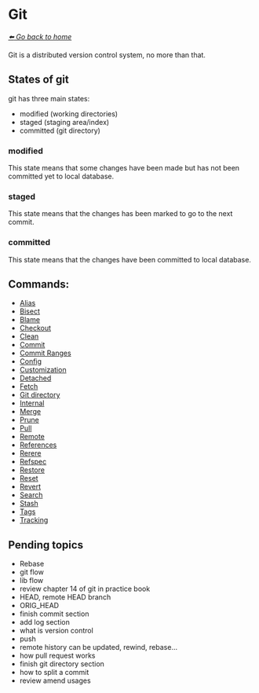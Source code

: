# Git

*[:arrow_left: Go back to home](../README.md)*

Git is a distributed version control system, no more than that.

## States of git
git has three main states:
- modified (working directories)
- staged (staging area/index)
- committed (git directory)

### modified
This state means that some changes have been made but has not been committed yet to local database.

### staged
This state means that the changes has been marked to go to the next commit.

### committed
This state means that the changes have been committed to local database.

## Commands:

- [Alias](./ALIAS.md)
- [Bisect](./BISECT.md)
- [Blame](./BLAME.md)
- [Checkout](./CHECKOUT.md)
- [Clean](./CLEAN.md)
- [Commit](./COMMIT.md)
- [Commit Ranges](./COMMIT_RANGES.md)
- [Config](./CONFIG.md)
- [Customization](./CUSTOMIZATION.md)
- [Detached](./DETACH.md)
- [Fetch](./FETCH.md)
- [Git directory](./GIT_DIRECTORY.md)
- [Internal](./INTERNAL.md)
- [Merge](./MERGE.md)
- [Prune](./PRUNE.md)
- [Pull](./PULL.md)
- [Remote](./REMOTE.md)
- [References](./REFERENCES.md)
- [Rerere](./RERERE.md)
- [Refspec](./REFSPEC.md)
- [Restore](./RESTORE.md)
- [Reset](./RESET.md)
- [Revert](./REVERT.md)
- [Search](./SEARCH.md)
- [Stash](./STASH.md)
- [Tags](./TAGS.md)
- [Tracking](./TRACKING.md)

## Pending topics
- Rebase
- git flow
- lib flow
- review chapter 14 of git in practice book
- HEAD, remote HEAD branch
- ORIG_HEAD
- finish commit section
- add log section
- what is version control
- push
- remote history can be updated, rewind, rebase...
- how pull request works
- finish git directory section
- how to split a commit
- review amend usages